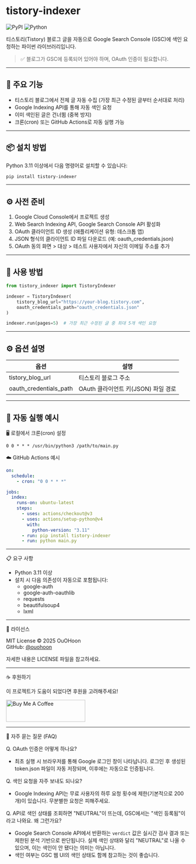 # tistory-indexer

![PyPI](https://img.shields.io/pypi/v/tistory-indexer)
![Python](https://img.shields.io/pypi/pyversions/tistory-indexer)

티스토리(Tistory) 블로그 글을 자동으로 Google Search Console (GSC)에 색인 요청하는 파이썬 라이브러리입니다.

> ✅ 블로그가 GSC에 등록되어 있어야 하며, OAuth 인증이 필요합니다.

---

## 🚀 주요 기능

- 티스토리 블로그에서 전체 글 자동 수집 (가장 최근 수정된 글부터 순서대로 처리)
- Google Indexing API를 통해 자동 색인 요청
- 이미 색인된 글은 건너뜀 (중복 방지)
- 크론(cron) 또는 GitHub Actions로 자동 실행 가능

---

## 📦 설치 방법

Python 3.11 이상에서 다음 명령어로 설치할 수 있습니다:

```bash
pip install tistory-indexer
```

---

## ⚙️ 사전 준비

1. Google Cloud Console에서 프로젝트 생성
2. Web Search Indexing API, Google Search Console API 활성화
3. OAuth 클라이언트 ID 생성 (애플리케이션 유형: 데스크톱 앱)
4. JSON 형식의 클라이언트 ID 파일 다운로드 (예: oauth_credentials.json)
5. OAuth 동의 화면 > 대상 > 테스트 사용자에서 자신의 이메일 주소를 추가

---

## 🧪 사용 방법

```python
from tistory_indexer import TistoryIndexer

indexer = TistoryIndexer(
    tistory_blog_url="https://your-blog.tistory.com",
    oauth_credentials_path="oauth_credentials.json"
)

indexer.run(pages=5)  # 가장 최근 수정된 글 중 최대 5개 색인 요청
```

---

## ⚙️ 옵션 설명

| **옵션**               | **설명**                            |
| ---------------------- | ----------------------------------- |
| tistory_blog_url       | 티스토리 블로그 주소                |
| oauth_credentials_path | OAuth 클라이언트 키(JSON) 파일 경로 |

---

## 🔄 자동 실행 예시

🖥 로컬에서 크론(cron) 설정

```cron
0 0 * * * /usr/bin/python3 /path/to/main.py
```

☁️ GitHub Actions 예시

```yaml
on:
  schedule:
    - cron: "0 0 * * *"

jobs:
  index:
    runs-on: ubuntu-latest
    steps:
      - uses: actions/checkout@v3
      - uses: actions/setup-python@v4
        with:
          python-version: "3.11"
      - run: pip install tistory-indexer
      - run: python main.py
```

---

📋 요구 사항

- Python 3.11 이상
- 설치 시 다음 의존성이 자동으로 포함됩니다:
  - google-auth
  - google-auth-oauthlib
  - requests
  - beautifulsoup4
  - lxml

---

📜 라이선스

MIT License © 2025 OuOHoon  
GitHub: [@ouohoon](https://github.com/ouohoon)

자세한 내용은 LICENSE 파일을 참고하세요.

---

☕ 후원하기

이 프로젝트가 도움이 되었다면 후원을 고려해주세요!

<a href="https://www.buymeacoffee.com/OuOHoon" target="_blank"><img src="https://cdn.buymeacoffee.com/buttons/v2/default-yellow.png" alt="Buy Me A Coffee" style="height: 60px !important;width: 217px !important;" ></a>

---

🙋 자주 묻는 질문 (FAQ)

Q. OAuth 인증은 어떻게 하나요?

- 최초 실행 시 브라우저를 통해 Google 로그인 창이 나타납니다. 로그인 후 생성된 token.json 파일이 자동 저장되며, 이후에는 자동으로 인증됩니다.

Q. 색인 요청을 자주 보내도 되나요?

- Google Indexing API는 무료 사용자의 하루 요청 횟수에 제한(기본적으로 200개)이 있습니다. 무분별한 요청은 피해주세요.

Q. API로 색인 상태를 조회하면 "NEUTRAL"이 뜨는데, GSC에서는 "색인 등록됨"이라고 나와요. 왜 그런가요?

- Google Search Console API에서 반환하는 `verdict` 값은 실시간 검사 결과 또는 제한된 분석 기반으로 판단됩니다. 실제 색인 상태와 달리 "NEUTRAL"로 나올 수 있으며, 이는 색인이 안 됐다는 의미는 아닙니다.
- 색인 여부는 GSC 웹 UI의 색인 상태도 함께 참고하는 것이 좋습니다.
